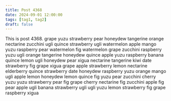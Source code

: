```yaml
---
title: Post 4368
date: 2024-09-01 12:00:00
tags: [tag1, tag2]
draft: false
---
```

This is post 4368.
grape
yuzu
strawberry
pear
honeydew
tangerine
orange
nectarine
zucchini
ugli
quince
strawberry
ugli
watermelon
apple
mango
yuzu
raspberry
pear
watermelon
fig
watermelon
grape
zucchini
raspberry
yuzu
ugli
orange
tangerine
honeydew
quince
apple
yuzu
raspberry
banana
quince
lemon
ugli
honeydew
pear
xigua
nectarine
tangerine
kiwi
date
strawberry
fig
grape
xigua
grape
apple
strawberry
lemon
nectarine
elderberry
quince
strawberry
date
honeydew
raspberry
yuzu
orange
mango
ugli
apple
lemon
honeydew
lemon
quince
fig
yuzu
pear
zucchini
cherry
yuzu
yuzu
strawberry
pear
fig
grape
cherry
nectarine
fig
zucchini
apple
fig
pear
apple
ugli
banana
strawberry
ugli
ugli
yuzu
lemon
strawberry
fig
grape
raspberry
xigua

